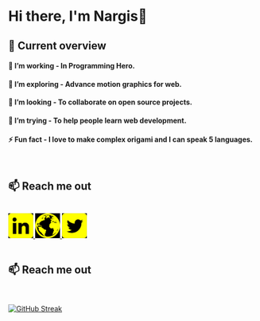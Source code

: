 <h1>Hi there, I'm Nargis👋</h1>

## :eyes: Current overview

#### 🔭 I’m working - In Programming Hero.

#### 🌱 I’m exploring - Advance motion graphics for web.

#### 👯 I’m looking - To collaborate on open source projects.

#### 🤔 I’m trying - To help people learn web development.

#### ⚡ Fun fact - I love to make complex origami and I can speak 5 languages.

<br />

## :mailbox: Reach me out

<br />

<div>
<a href="https://www.linkedin.com/in/nargis-akther-dev/" target="_blank">
    <img src="./images/linkedin.png" height="50" alt="linkedin logo"  />
</a>
  <a href="https://cheerful-kataifi-de64ca.netlify.app/" target="_blank">
    <img src="./images/portfolio.png" height="50" alt="portfolio logo"  />
  </a>
<a href="https://twitter.com/nargisX21" target="_blank">
    <img src="./images/twitter.png" height="50" alt="Twitter logo"  />
  </a>
  </div>

<br />

## :mailbox: Reach me out

</br>

[![GitHub Streak](https://github-readme-streak-stats.herokuapp.com?user=nargis21&theme=highcontrast&card_width=500&border=F0FA05&stroke=F0FA05&ring=F0FA05&fire=F0FA05&sideLabels=F0FA05&currStreakLabel=F0FA05)](https://git.io/streak-stats)

</br>
